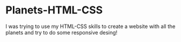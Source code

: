 # Planets-HTML-CSS
I was trying to use my HTML-CSS skills to create a website with all the planets and try to do some responsive desing!
